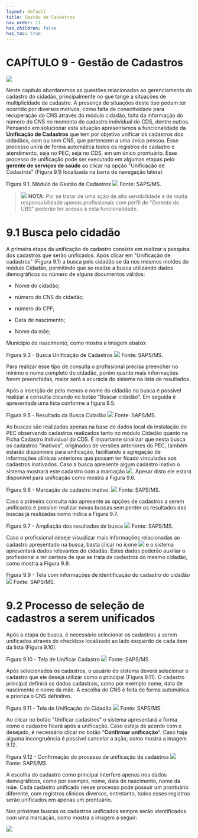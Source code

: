 ```yaml
---
layout: default
title: Gestão de Cadastros
nav_order: 11
has_children: false
has_toc: true
---
```



CAPÍTULO 9 - Gestão de Cadastros
================================

![](media/image821.png)

Neste capítulo abordaremos as questões relacionadas ao gerenciamento do cadastro do cidadão, principalmente no que tange a situações de multiplicidade de cadastro. A presença de situações deste tipo podem ter ocorrido por diversos motivos, como falta de conectividade para recuperação do CNS através do módulo cidadão, falta da informação do número do CNS no momento do cadastro individual do CDS, dentre outros. Pensando em solucionar esta situação apresentamos a funcionalidade da **Unificação de Cadastros** que tem por objetivo unificar os cadastros dos cidadãos, com ou sem CNS, que pertencem a uma única pessoa. Esse processo unirá de forma automática todos os registros de cadastro e atendimento, seja no PEC, seja no CDS, em um único prontuário.  Esse processo de unificação pode ser executado em algumas etapas pelo **gerente de serviços de saúde** ao clicar na opção "Unificação de Cadastros" (Figura 9.1) localizada na barra de navegação lateral.

Figura 9.1. Módulo de Gestão de Cadastros
![](media/image822.png)
Fonte: SAPS/MS.

> ![](media/image58.png) **NOTA**: Por se tratar de uma ação de alta sensibilidade e de muita responsabilidade apenas profissionais com perfil de "Gerente de UBS" poderão ter acesso a esta funcionalidade.

# 9.1 Busca pelo cidadão

A primeira etapa da unificação de cadastro consiste em realizar a pesquisa dos cadastros que serão unificados. Após clicar em "Unificação de cadastros" (Figura 9.1) a busca pelo cidadão se dá nos mesmos moldes do módulo Cidadão, permitindo que se realize a busca utilizando dados demográficos ou número de alguns documentos válidos:

- Nome do cidadão;

- número do CNS do cidadão;

- número do CPF;

- Data de nascimento;

- Nome da mãe;

Município de nascimento, como mostra a imagem abaixo:

Figura 9.3 - Busca Unificação de Cadastros
![](media/image823.png)
Fonte: SAPS/MS.

Para realizar esse tipo de consulta o profissional precisa preencher no mínimo o nome completo do cidadão, porém quanto mais informações forem preenchidas, maior será a acurácia do sistema na lista de resultados.

Após a inserção de pelo menos o nome do cidadão na busca é possível realizar a consulta clicando no botão "Buscar cidadão". Em seguida é apresentada uma lista conforme a figura 9.5.

Figura 9.5 - Resultado da Busca Cidadão
![](media/image824.png)
Fonte: SAPS/MS.

As buscas são realizadas apenas na base de dados local da instalação do PEC observando cadastros realizados tanto no módulo Cidadão quanto na Ficha Cadastro Individual do CDS. É importante sinalizar que nesta busca os cadastros "inativos", originados de versões anteriores do PEC, também estarão disponíveis para unificação, facilitando a agregação de informações clínicas anteriores que possam ter ficado vinculadas aos cadastros inativados. Caso a busca apresente algum cadastro inativo o sistema mostrará este cadastro com a marcação ![](media/image236.png). Apesar disto ele estará disponível para unificação como mostra a Figura 9.6.

Figura 9.6 - Marcação de cadastro inativo.
![](media/image237.png)
Fonte: SAPS/MS.

Caso a primeira consulta não apresente as opções de cadastros a serem unificados é possível realizar novas buscas sem perder os resultados das buscas já realizadas como indica a Figura 9.7.

Figura 9.7 - Ampliação dos resultados de busca
![](media/image825.png)
Fonte: SAPS/MS.

Caso o profissional deseje visualizar mais informações relacionadas ao cadastro apresentado na busca, basta clicar no ícone ![](media/image826.png) e o sistema apresentará dados relevantes do cidadão. Estes dados poderão auxiliar o profissional a ter certeza de que se trata de cadastros do mesmo cidadão, como mostra a Figura 9.9.

Figura 9.9 - Tela com informações de identificação do cadastro do cidadão
![](media/image827.png)
Fonte: SAPS/MS.

# 9.2 Processo de seleção de cadastros a serem unificados

Após a etapa de busca, é necessário selecionar os cadastros a serem unificados através do checkbox localizado ao lado esquerdo de cada item da lista (Figura 9.10).

Figura 9.10 - Tela de Unificar Cadastro
![](media/image828.png)
Fonte: SAPS/MS.

Após selecionados os cadastros, o usuário do sistema deverá selecionar o cadastro que ele deseja utilizar como o principal (Figura 9.11). O cadastro principal definirá os dados cadastrais, como por exemplo nome, data de nascimento e nome da mãe. A escolha do CNS é feita de forma automática e prioriza o CNS definitivo.

Figura 9.11 - Tela de Unificação do Cidadão
![](media/image829.png)
Fonte: SAPS/MS.

Ao clicar no botão "Unificar cadastros" o sistema apresentará a forma como o cadastro ficará após a unificação. Caso esteja de acordo com o desejado, é necessário clicar no botão "**Confirmar unificação**". Caso haja alguma incongruência é possível cancelar a ação, como mostra a imagem 9.12.

Figura 9.12 - Confirmação do processo de unificação de cadastros
![](media/image830.png)
Fonte: SAPS/MS.

A escolha do cadastro como principal interfere apenas nos dados demográficos, como por exemplo, nome, data de nascimento, nome da mãe. Cada cadastro unificado nesse processo pode possuir um prontuário diferente, com registros clínicos diversos, entretanto, todos esses registros serão unificados em apenas um prontuário.

Nas próximas buscas os cadastros unificados sempre serão identificados com uma marcação, como mostra a imagem a seguir:

![](media/image831.png)
